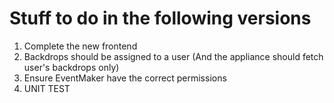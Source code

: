 # Stuff to do in the following versions

1. Complete the new frontend
2. Backdrops should be assigned to a user (And the appliance should fetch user's backdrops only)
3. Ensure EventMaker have the correct permissions
4. UNIT TEST